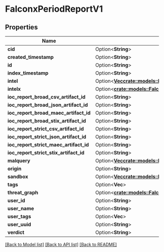 # FalconxPeriodReportV1

## Properties

Name | Type | Description | Notes
------------ | ------------- | ------------- | -------------
**cid** | Option<**String**> |  | [optional]
**created_timestamp** | Option<**String**> |  | [optional]
**id** | Option<**String**> |  | [optional]
**index_timestamp** | Option<**String**> |  | [optional]
**intel** | Option<[**Vec<crate::models::FalconxPeriodIntelReportV1>**](falconx.IntelReportV1.md)> |  | [optional]
**intelx** | Option<[**crate::models::FalconxPeriodIntelXReportV1**](falconx.IntelXReportV1.md)> |  | [optional]
**ioc_report_broad_csv_artifact_id** | Option<**String**> |  | [optional]
**ioc_report_broad_json_artifact_id** | Option<**String**> |  | [optional]
**ioc_report_broad_maec_artifact_id** | Option<**String**> |  | [optional]
**ioc_report_broad_stix_artifact_id** | Option<**String**> |  | [optional]
**ioc_report_strict_csv_artifact_id** | Option<**String**> |  | [optional]
**ioc_report_strict_json_artifact_id** | Option<**String**> |  | [optional]
**ioc_report_strict_maec_artifact_id** | Option<**String**> |  | [optional]
**ioc_report_strict_stix_artifact_id** | Option<**String**> |  | [optional]
**malquery** | Option<[**Vec<crate::models::FalconxPeriodMalqueryReportV1>**](falconx.MalqueryReportV1.md)> |  | [optional]
**origin** | Option<**String**> |  | [optional]
**sandbox** | Option<[**Vec<crate::models::FalconxPeriodSandboxReportV1>**](falconx.SandboxReportV1.md)> |  | [optional]
**tags** | Option<**Vec<String>**> |  | [optional]
**threat_graph** | Option<[**crate::models::FalconxPeriodThreatGraphReportV1**](falconx.ThreatGraphReportV1.md)> |  | [optional]
**user_id** | Option<**String**> |  | [optional]
**user_name** | Option<**String**> |  | [optional]
**user_tags** | Option<**Vec<String>**> |  | [optional]
**user_uuid** | Option<**String**> |  | [optional]
**verdict** | Option<**String**> |  | [optional]

[[Back to Model list]](./README.md#documentation-for-models) [[Back to API list]](./README.md#documentation-for-api-endpoints) [[Back to README]](../README.md)
